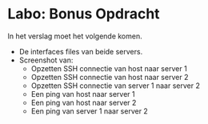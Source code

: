 # Labo: Bonus Opdracht

In het verslag moet het volgende komen.

* De interfaces files van beide servers.
* Screenshot van:
    * Opzetten SSH connectie van host naar server 1
    * Opzetten SSH connectie van host naar server 2
    * Opzetten SSH connectie van server 1 naar server 2
    * Een ping van host naar server 1
    * Een ping van host naar server 2
    * Een ping van server 1 naar server 2
